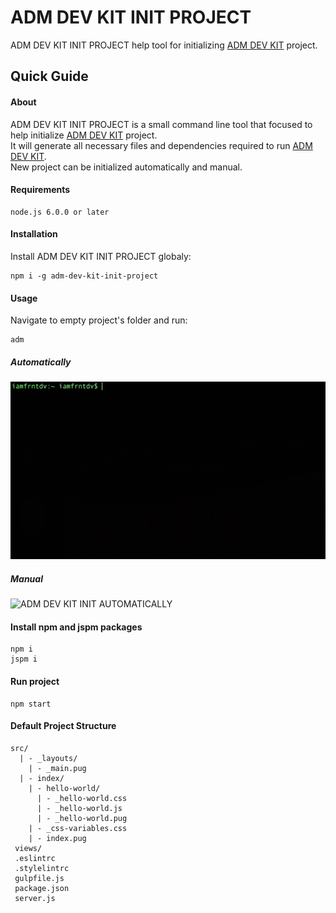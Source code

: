 # ADM DEV KIT INIT PROJECT
ADM DEV KIT INIT PROJECT help tool for initializing [ADM DEV KIT](https://github.com/admdh/adm-dev-kit) project.  

## Quick Guide
#### About
ADM DEV KIT INIT PROJECT is a small command line tool that focused to help initialize [ADM DEV KIT](https://github.com/admdh/adm-dev-kit) project.  
It will generate all necessary files and dependencies required to run [ADM DEV KIT](https://github.com/admdh/adm-dev-kit).  
New project can be initialized automatically and manual.

#### Requirements
```
node.js 6.0.0 or later 
```

#### Installation
Install ADM DEV KIT INIT PROJECT globaly:
```
npm i -g adm-dev-kit-init-project
```
#### Usage
Navigate to empty project's folder and run:
```
adm
```
##### Automatically
![ADM DEV KIT INIT AUTOMATICALLY](images/adm-dev-kit-auto-project-init.gif?raw=true "Init Atomatically")

##### Manual
![ADM DEV KIT INIT AUTOMATICALLY](images/adm-dev-kit-manual-project-init.gif?raw=true "Init Manually")

#### Install npm and jspm packages
```
npm i
jspm i
```

#### Run project
```
npm start
```

#### Default Project Structure
```
src/
  | - _layouts/
    | - _main.pug
  | - index/
    | - hello-world/
      | - _hello-world.css 
      | - _hello-world.js 
      | - _hello-world.pug 
    | - _css-variables.css 
    | - index.pug
 views/
 .eslintrc
 .stylelintrc
 gulpfile.js
 package.json
 server.js
```
